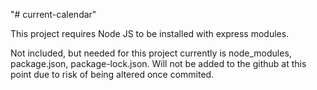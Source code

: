 "# current-calendar" 

This project requires Node JS to be installed with express modules.

Not included, but needed for this project currently is node_modules, package.json, package-lock.json. Will not be added to the github at this point due to risk of being altered once commited.
